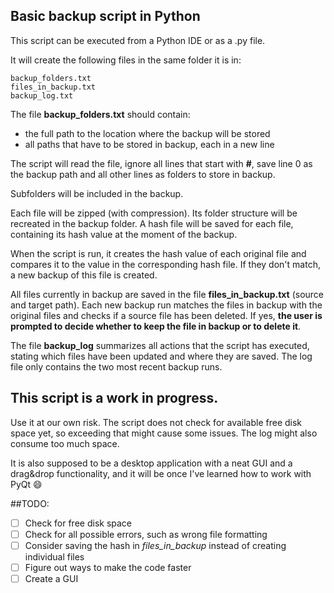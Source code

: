 ## Basic backup script in Python

This script can be executed from a Python IDE or as a .py file.

It will create the following files in the same folder it is in:

```
backup_folders.txt
files_in_backup.txt
backup_log.txt
```
The file **backup_folders.txt** should contain:
- the full path to the location where the backup will be stored
- all paths that have to be stored in backup, each in a new line

The script will read the file, ignore all lines that start with **#**, save line 0 as the
backup path and all other lines as folders to store in backup.

Subfolders will be included in the backup.

Each file will be zipped (with compression). Its folder structure will be recreated in the
backup folder. A hash file will be saved for each file, containing its hash value at the
moment of the backup.

When the script is run, it creates the hash value of each original file and compares it to
the value in the corresponding hash file. If they don't match, a new backup of this file is created.

All files currently in backup are saved in the file **files_in_backup.txt** (source and target path).
Each new backup run matches the files in backup with the original files and checks if
a source file has been deleted. If yes, **the user is prompted to decide whether to keep the
file in backup or to delete it**.

The file **backup_log** summarizes all actions that the script has executed, stating which
files have been updated and where they are saved. The log file only contains the two most recent
backup runs.

## This script is a work in progress.
Use it at our own risk. The script does not check for available free disk space yet, so
exceeding that might cause some issues. The log might also consume too much space.

It is also supposed to be a desktop application with a neat GUI and a drag&drop functionality,
and it will be once I've learned how to work with PyQt :smile:

##TODO:
- [ ] Check for free disk space
- [ ] Check for all possible errors, such as wrong file formatting
- [ ] Consider saving the hash in *files_in_backup* instead of creating individual files
- [ ] Figure out ways to make the code faster
- [ ] Create a GUI
